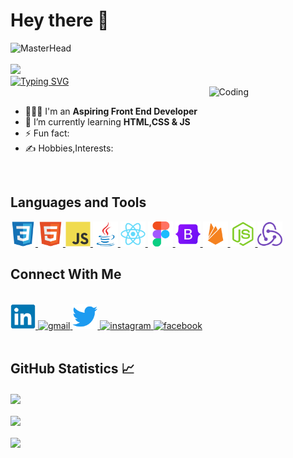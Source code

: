 # Hey there :wave:
![MasterHead](https://blogs.swarthmore.edu/its/wp-content/uploads/2022/12/github-universe-720x426.png)<br/>
<br/><img src="https://readme-typing-svg.herokuapp.com?font=Dancing+Script&size=35&pause=1000&center=true&color=F7EC91&width=435&lines=I'm+Sumit+Hiras!" style="max-width: 100%;">
<br/>
<a href="https://git.io/typing-svg"><img src="https://readme-typing-svg.herokuapp.com?font=Dancing+Script&size=24&pause=1000&color=18F73D&multiline=true&width=435&lines=I+am+an+aspiring+Frontend+Developer+from+India!" alt="Typing SVG" /></a><br/>
<img align="right" width="37%" src="https://www.wingstechsolutions.com/wp-content/uploads/2022/03/full-stack-development.gif" alt="Coding" />
<br/>

- 👩🏼‍💻 I'm an **Aspiring Front End Developer**
- 🌱 I’m currently learning **HTML,CSS & JS**
- ⚡ Fun fact:
- ✍️ Hobbies,Interests:
<br/>

## Languages and Tools
<p align="left"> 
<a href="https://www.w3schools.com/css/" target="_blank" rel="noreferrer"> <img src="https://raw.githubusercontent.com/devicons/devicon/master/icons/css3/css3-original.svg" alt="css3" width="40" height="40"/> </a>
<a href="https://www.w3schools.com/html/" target="_blank" rel="noreferrer"> <img src="https://raw.githubusercontent.com/devicons/devicon/master/icons/html5/html5-original.svg" alt="html5" width="40" height="40"/> </a> 
<a href="https://developer.mozilla.org/en-US/docs/Web/JavaScript" target="_blank" rel="noreferrer"> <img src="https://raw.githubusercontent.com/devicons/devicon/master/icons/javascript/javascript-original.svg" alt="javascript" width="40" height="40"/> </a>
<a href="https://www.java.com" target="_blank" rel="noreferrer"> <img src="https://raw.githubusercontent.com/devicons/devicon/master/icons/java/java-original.svg" alt="java" width="40" height="40"/> </a> 
<a href="https://react.dev/" target="_blank" rel="noreferrer"> <img src="https://raw.githubusercontent.com/devicons/devicon/master/icons/react/react-original.svg" alt="react" width="40" height="40"/> </a>
<a href="https://www.figma.com/" target="_blank" rel="noreferrer"> <img src="https://raw.githubusercontent.com/devicons/devicon/master/icons/figma/figma-original.svg" alt="figma" width="40" height="40"/> </a>
<a href="https://getbootstrap.com/" target="_blank" rel="noreferrer"> <img src="https://raw.githubusercontent.com/devicons/devicon/master/icons/bootstrap/bootstrap-original.svg" alt="bootstrap" width="40" height="40"/> </a> 
<a href="https://firebase.google.com/" target="_blank" rel="noreferrer"> <img src="https://raw.githubusercontent.com/devicons/devicon/master/icons/firebase/firebase-plain.svg" alt="firebase" width="40" height="40"/> </a>
 <a href="https://nodejs.org/en" target="_blank" rel="noreferrer"> <img src="https://raw.githubusercontent.com/devicons/devicon/master/icons/nodejs/nodejs-original.svg" alt="nodeJS" width="40" height="40"/> </a>
 <a href="https://redux.js.org/" target="_blank" rel="noreferrer"> <img src="https://raw.githubusercontent.com/devicons/devicon/master/icons/redux/redux-original.svg" alt="redux" width="40" height="40"/> </a>
</p>

## Connect With Me
<br/>
<div>
<a href="">
<img src="https://raw.githubusercontent.com/devicons/devicon/master/icons/linkedin/linkedin-original.svg" alt="linkedin" width="40" height="40"/>
</a>
<a href="mailto:sumithiras22@gmail.com">
<img src="https://img.icons8.com/color/1x/gmail-new.png" alt="gmail" />
</a>
<a href="">
<img src="https://raw.githubusercontent.com/devicons/devicon/master/icons/twitter/twitter-original.svg" alt="twitter" width="40" height="40"/>
</a>
<a href="">
<img src="https://img.icons8.com/color/1x/instagram-new.png" alt="instagram" />
</a>
 <a href="">
<img src="https://img.icons8.com/fluency/1x/facebook-new.png" alt="facebook" />
</a>
</div>
</br>

## GitHub Statistics 📈
<p align="center">
 
   <img align="center" src="https://github-readme-streak-stats.herokuapp.com/?user=sumit7057416306&theme=radical" /><br/><br/>
   <img align="center" src="https://github-readme-stats.vercel.app/api/top-langs?username=sumit7057416306&show_icons=true&locale=en&layout=compact&theme=radical" /><br/><br/>
  <img align="center" src="https://github-readme-stats.vercel.app/api?username=sumit7057416306&show_icons=true&theme=radical" />
</p>

<!--
**sumit7057416306/sumit7057416306** is a ✨ _special_ ✨ repository because its `README.md` (this file) appears on your GitHub profile
-->
